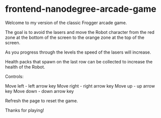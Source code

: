 frontend-nanodegree-arcade-game
===============================

Welcome to my version of the classic Frogger arcade game.

The goal is to avoid the lasers and move the Robot character from the red zone
at the bottom of the screen to the orange zone at the top of the screen. 

As you progress through the levels the speed of the lasers will increase.

Health packs that spawn on the last row can be collected to increase the health
of the Robot.

Controls:

  Move left - left arrow key
  Move right - right arrow key
  Move up - up arrow key
  Move down - down arrow key

  Refresh the page to reset the game.

Thanks for playing!
